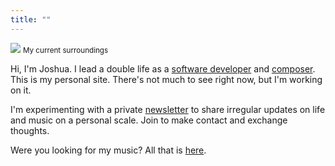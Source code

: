 ```yaml
---
title: ""
---
```


![](/images/village.jpeg)
<small>My current surroundings</small>

Hi, I'm Joshua. I lead a double life as a [software developer](https://github.com/joshuacerdenia) and [composer](https://music.cerdenia.com). This is my personal site. There's not much to see right now, but I'm working on it.

I'm experimenting with a private [newsletter](http://tinyletter.com/jcletters) to share irregular updates on life and music on a personal scale. Join to make contact and exchange thoughts.

Were you looking for my music? All that is [here](https://cerdenia.com).